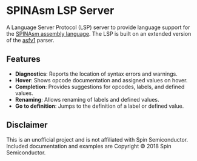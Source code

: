 # SPINAsm LSP Server

A Language Server Protocol (LSP) server to provide language support for the [SPINAsm assembly language](http://www.spinsemi.com/Products/datasheets/spn1001-dev/SPINAsmUserManual.pdf). The LSP is built on an extended version of the [asfv1](https://github.com/ndf-zz/asfv1) parser.

## Features

- **Diagnostics**: Reports the location of syntax errors and warnings.
- **Hover**: Shows opcode documentation and assigned values on hover.
- **Completion**: Provides suggestions for opcodes, labels, and defined values.
- **Renaming**: Allows renaming of labels and defined values.
- **Go to definition**: Jumps to the definition of a label or defined value.

## Disclaimer

This is an unofficial project and is not affiliated with Spin Semiconductor. Included documentation and examples are Copyright © 2018 Spin Semiconductor.